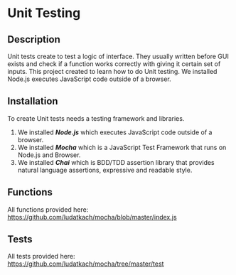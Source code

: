 # Unit Testing
## Description
Unit tests create to test a logic of interface. They usually written before GUI exists and check if a function works correctly with giving it certain set of inputs.
This project created to learn how to do Unit testing.
We installed Node.js executes JavaScript code outside of a browser.

## Installation
To create Unit tests needs a testing framework and libraries. 
1. We installed **_Node.js_** which executes JavaScript code outside of a browser.
2. We installed **_Mocha_** which is a JavaScript Test Framework that runs on Node.js and Browser.
3. We installed **_Chai_**  which is BDD/TDD assertion library that provides natural language assertions, expressive and readable style.

## Functions
All functions provided here: https://github.com/ludatkach/mocha/blob/master/index.js

## Tests
All tests provided here: https://github.com/ludatkach/mocha/tree/master/test

